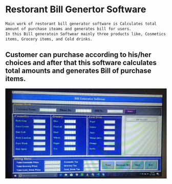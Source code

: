 # Restorant Bill Genertor Software
    Main work of restorant bill generator software is Calculates total amount of purchase iteams and generates bill for users.
    In this Bill generatoin Softwear mainly three products like, Cosmetics items, Grocery items, and Cold drinks.
    
## Customer can purchase according to his/her choices and after that this software calculates total amounts and generates Bill of purchase items.


![alt text](https://github.com/Repidex/GUI-Applications/blob/master/Restorant%20Bill%20Generator/Restro_Pic.jpg)
